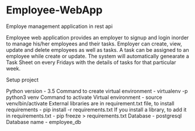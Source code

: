 # Employee-WebApp
Employe management application in rest api

Employee web application provides an employer to signup and login inorder to manage his/her employees and their tasks. Employer can create, view, update and delete employees as well as tasks. A task can be assigned to an employee while create or update. The system will automatically genearate a Task Sheet on every Fridays with the details of tasks for that particular week.

Setup project

Python version - 3.5
Command to create virtual environment - virtualenv -p python3 venv
Command to activate Virtual environment - source venv/bin/activate
External libraries are in requirement.txt file, to install requirements - pip install -r requirements.txt
If you install a library, to add it in requirements.txt - pip freeze > requirements.txt
Database - postgresql
Database name - employee_db

